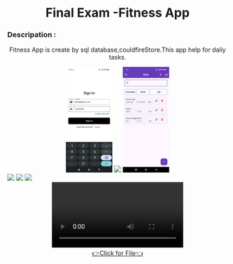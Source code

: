 <h1 align="center">
  Final Exam -Fitness App

</h1>

<div align="center">
  <h3 align="left">Descripation :</h3>
  <p>
   Fitness App is create by sql database,couldfireStore.This app help for daliy tasks.
  </p>
</div>
<div align="center">
  <img src="https://github.com/harshdusane2103/advflutterexam/blob/master/s.png", width=21%,height=35%>
  <img src="https://github.com/harshdusane2103/advflutterexam/blob/master/s2.png", width=21%,height=35%>
    <img src="https://github.com/harshdusane2103/advflutterexam/blob/master/h.png", width=21%,height=35%>
 </div>
 <img src="https://github.com/user-attachments/assets/6724a869-4467-4a79-b56a-6bbe61254e8f", >
    <img src="https://github.com/user-attachments/assets/c70037ed-b347-4a59-adb1-2907596a45e6",>
    <img src="https://github.com/user-attachments/assets/e08346e2-634a-49e1-a6d7-e8680f6bff1d">

<div align="center"> 




<video src="https://github.com/user-attachments/assets/61c4de3c-47d8-4d01-935e-b1a4ace21451">

</div>
<div align="center"><a href="https://github.com/harshdusane2103/advflutterexam/tree/master/lib">👉Click for File👈</a></div>

